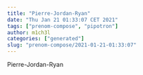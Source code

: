 ```yaml
---
title: "Pierre-Jordan-Ryan"
date: "Thu Jan 21 01:33:07 CET 2021"
tags: ["prenom-compose", "pipotron"]
author: m1ch3l
categories: ["generated"]
slug: "prenom-compose/2021-01-21-01:33:07"
---
```


Pierre-Jordan-Ryan
